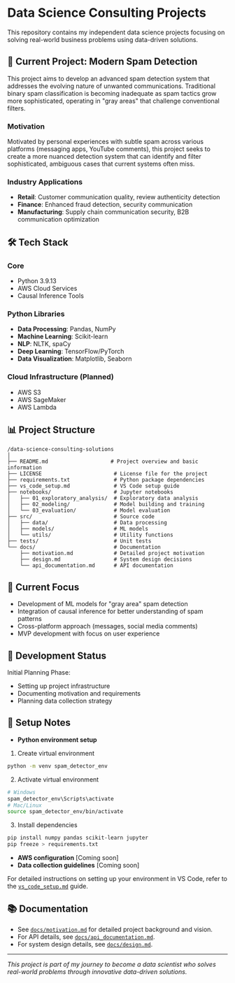 # Data Science Consulting Projects
This repository contains my independent data science projects focusing on solving real-world business problems using data-driven solutions.

## 🎯 Current Project: Modern Spam Detection
This project aims to develop an advanced spam detection system that addresses the evolving nature of unwanted communications. Traditional binary spam classification is becoming inadequate as spam tactics grow more sophisticated, operating in "gray areas" that challenge conventional filters.

### Motivation
Motivated by personal experiences with subtle spam across various platforms (messaging apps, YouTube comments), this project seeks to create a more nuanced detection system that can identify and filter sophisticated, ambiguous cases that current systems often miss.

### Industry Applications
- **Retail**: Customer communication quality, review authenticity detection
- **Finance**: Enhanced fraud detection, security communication
- **Manufacturing**: Supply chain communication security, B2B communication optimization

## 🛠 Tech Stack
### Core
- Python 3.9.13
- AWS Cloud Services
- Causal Inference Tools

### Python Libraries
- **Data Processing**: Pandas, NumPy
- **Machine Learning**: Scikit-learn
- **NLP**: NLTK, spaCy
- **Deep Learning**: TensorFlow/PyTorch
- **Data Visualization**: Matplotlib, Seaborn

### Cloud Infrastructure (Planned)
- AWS S3
- AWS SageMaker
- AWS Lambda

## 📊 Project Structure
```tree
/data-science-consulting-solutions
│
├── README.md                    # Project overview and basic information
├── LICENSE                       # License file for the project
├── requirements.txt              # Python package dependencies
├── vs_code_setup.md              # VS Code setup guide
├── notebooks/                    # Jupyter notebooks
│   ├── 01_exploratory_analysis/  # Exploratory data analysis
│   ├── 02_modeling/              # Model building and training
│   └── 03_evaluation/            # Model evaluation
├── src/                          # Source code
│   ├── data/                     # Data processing
│   ├── models/                   # ML models
│   └── utils/                    # Utility functions
├── tests/                        # Unit tests
└── docs/                         # Documentation
    ├── motivation.md             # Detailed project motivation
    ├── design.md                 # System design decisions
    └── api_documentation.md      # API documentation
```

## 🎯 Current Focus
- Development of ML models for "gray area" spam detection
- Integration of causal inference for better understanding of spam patterns
- Cross-platform approach (messages, social media comments)
- MVP development with focus on user experience

## 🚧 Development Status
Initial Planning Phase:
- Setting up project infrastructure
- Documenting motivation and requirements
- Planning data collection strategy

## 📝 Setup Notes
- **Python environment setup**
1. Create virtual environment
```bash
python -m venv spam_detector_env
```
2. Activate virtual environment
```bash
# Windows
spam_detector_env\Scripts\activate
# Mac/Linux
source spam_detector_env/bin/activate
```
3. Install dependencies
```bash
pip install numpy pandas scikit-learn jupyter
pip freeze > requirements.txt
```
- **AWS configuration** [Coming soon]
- **Data collection guidelines** [Coming soon]

For detailed instructions on setting up your environment in VS Code, refer to the [`vs_code_setup.md`](vs_code_setup.md) guide.

## 📚 Documentation
- See [`docs/motivation.md`](docs/motivation.md) for detailed project background and vision.
- For API details, see [`docs/api_documentation.md`](docs/api_documentation.md).
- For system design details, see [`docs/design.md`](docs/design.md).
---
*This project is part of my journey to become a data scientist who solves real-world problems through innovative data-driven solutions.*
